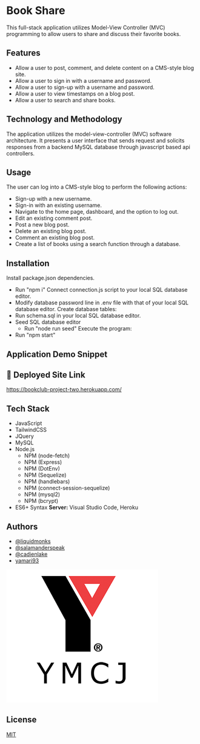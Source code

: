 # Book Share
This full-stack application utilizes Model-View Controller (MVC) programming to allow users to share and discuss their favorite books.
## Features
- Allow a user to post, comment, and delete content on a CMS-style blog site.
- Allow a user to sign in with a username and password.
- Allow a user to sign-up with a username and password.
- Allow a user to view timestamps on a blog post.
- Allow a user to search and share books.
## Technology and Methodology
The application utilizes the model-view-controller (MVC) software architecture. It presents a user interface that sends request and solicits responses from a backend MySQL database through javascript based api controllers.
## Usage
The user can log into a CMS-style blog to perform the following actions:
- Sign-up with a new username.
- Sign-in with an existing username.
- Navigate to the home page, dashboard, and the option to log out.
- Edit an existing comment post.
- Post a new blog post.
- Delete an existing blog post.
- Comment an existing blog post.
- Create a list of books using a search function through a database.
## Installation
Install package.json dependencies.
- Run "npm i"
Connect connection.js script to your local SQL database editor.
- Modify database password line in .env file with that of your local SQL database editor.
Create database tables:
- Run schema.sql in your local SQL database editor.
- Seed SQL database editor
    - Run "node run seed"
Execute the program:
- Run "npm start"
## Application Demo Snippet
## :link: Deployed Site Link
https://bookclub-project-two.herokuapp.com/
## Tech Stack
- JavaScript
- TailwindCSS
- JQuery
- MySQL
- Node.js
    - NPM (node-fetch)
    - NPM (Express)
    - NPM (DotEnv)
    - NPM (Sequelize)
    - NPM (handlebars)
    - NPM (connect-session-sequelize)
    - NPM (mysql2)
    - NPM (bcrypt)
- ES6+ Syntax
**Server:** Visual Studio Code, Heroku
## Authors
- [@liquidmonks](https://www.github.com/liquidmonks)
- [@salamanderspeak](https://www.github.com/salamanderspeak)
- [@cadienlake](https://github.com/cadienlake)
- [yamari93](https://github.com/yamari93)

![Logo](public/images/ymcjLogo.png)

## License
[MIT](https://choosealicense.com/licenses/mit/)